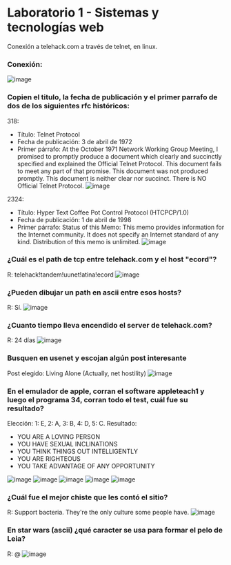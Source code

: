 # Laboratorio 1 - Sistemas y tecnologías web
Conexión a telehack.com a través de telnet, en linux.

### Conexión:
![image](https://user-images.githubusercontent.com/54110665/213586289-65fd6506-9e3d-4474-8ca8-6526760532bf.png)

### Copien el titulo, la fecha de publicación y el primer parrafo de dos de los siguientes rfc históricos:
318:
- Título: Telnet Protocol
- Fecha de publicación: 3 de abril de 1972
- Primer párrafo:
At the October 1971 Network Working Group Meeting, I promised to promptly produce a document which clearly and succinctly specified and explained the Official Telnet Protocol.  This document fails to meet any part of that promise.  This document was not produced promptly.  This document is neither clear nor succinct.  There is NO Official Telnet Protocol.
![image](https://user-images.githubusercontent.com/54110665/213597608-60271a08-ef07-446f-8d02-8f95718164f1.png)

2324:
- Título: Hyper Text Coffee Pot Control Protocol (HTCPCP/1.0)
- Fecha de publicación: 1 de abril de 1998
- Primer párrafo:
Status of this Memo: This memo provides information for the Internet community.  It does not specify an Internet standard of any kind.  Distribution of this memo is unlimited.
![image](https://user-images.githubusercontent.com/54110665/213598062-8c5f20f7-594c-41bf-8c93-60fe171fe8b4.png)

### ¿Cuál es el path de tcp entre telehack.com y el host "ecord"?
R: telehack!tandem!uunet!atina!ecord
![image](https://user-images.githubusercontent.com/54110665/213599305-83ed0457-e1e0-46cc-86d3-6af4e1a2a049.png)

### ¿Pueden dibujar un path en ascii entre esos hosts?
R: Sí.
![image](https://user-images.githubusercontent.com/54110665/213599134-95fed32e-5a61-47de-924e-b0432efac47f.png)

### ¿Cuanto tiempo lleva encendido el server de telehack.com?
R: 24 días
![image](https://user-images.githubusercontent.com/54110665/213596704-e1c01246-ebc1-4aff-89b0-e82e8ae168ce.png)

### Busquen en usenet y escojan algún post interesante
Post elegido: Living Alone (Actually, net hostility)
![image](https://user-images.githubusercontent.com/54110665/213596025-fa3b57ca-ea9c-47b4-b750-4e59b2b072b3.png)

### En el emulador de apple, corran el software appleteach1 y luego el programa 34, corran todo el test, cuál fue su resultado?
Elección: 1: E, 2: A, 3: B, 4: D, 5: C.
Resultado:
- YOU ARE A LOVING PERSON
- YOU HAVE SEXUAL INCLINATIONS
- YOU THINK THINGS OUT INTELLIGENTLY
- YOU ARE RIGHTEOUS
- YOU TAKE ADVANTAGE OF ANY OPPORTUNITY

![image](https://user-images.githubusercontent.com/54110665/213595129-afd9a3cd-e156-4b8a-9ae8-ace055ae6529.png)
![image](https://user-images.githubusercontent.com/54110665/213595158-fe4081f8-9c3b-4c20-8054-7df21cc37a73.png)
![image](https://user-images.githubusercontent.com/54110665/213595173-e0e53544-e6cf-42ad-aa43-433e297e7634.png)
![image](https://user-images.githubusercontent.com/54110665/213595199-1fdd31d7-df58-4a35-a73a-55ca147108b6.png)
![image](https://user-images.githubusercontent.com/54110665/213595218-74fffde5-6bbb-4fd0-9b2d-9fb4eecc006e.png)


### ¿Cuál fue el mejor chiste que les contó el sitio?
R: Support bacteria.  They're the only culture some people have.
![image](https://user-images.githubusercontent.com/54110665/213592239-d29007ec-ce7c-491e-b975-307cedb09569.png)

### En star wars (ascii) ¿qué caracter se usa para formar el pelo de Leia?
R: @
![image](https://user-images.githubusercontent.com/54110665/213590580-dc05df27-0b9a-446b-b789-984cadba6706.png)
